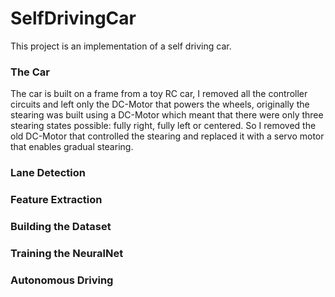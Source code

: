 # SelfDrivingCar

This project is an implementation of a self driving car.

### The Car
The car is built on a frame from a toy RC car, I removed all the controller circuits and left only the DC-Motor that powers the wheels, originally the stearing was built using a DC-Motor which meant that there were only three stearing states possible: fully right, fully left or centered. So I removed the old DC-Motor that controlled the stearing and replaced it with a servo motor that enables gradual stearing.

### Lane Detection

### Feature Extraction

### Building the Dataset

### Training the NeuralNet

### Autonomous Driving
